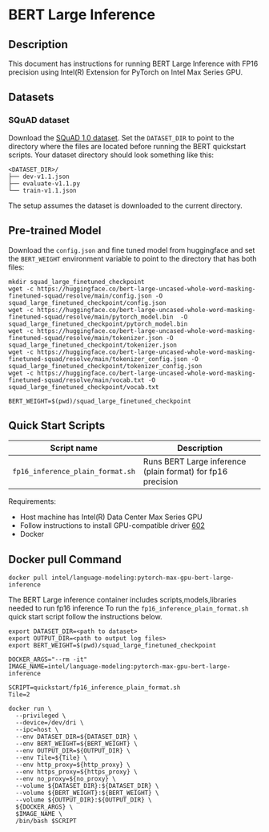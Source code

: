 # BERT Large Inference

## Description

This document has instructions for running BERT Large Inference with FP16 precision using Intel(R) Extension for PyTorch on Intel Max Series GPU. 

## Datasets

### SQuAD dataset

Download the [SQuAD 1.0 dataset](https://github.com/huggingface/transformers/tree/v4.0.0/examples/question-answering#fine-tuning-bert-on-squad10).
Set the `DATASET_DIR` to point to the directory where the files are located before running the BERT quickstart scripts. Your dataset directory should look something
like this:
```
<DATASET_DIR>/
├── dev-v1.1.json
├── evaluate-v1.1.py
└── train-v1.1.json
```
The setup assumes the dataset is downloaded to the current directory. 

## Pre-trained Model

Download the `config.json` and fine tuned model from huggingface and set the `BERT_WEIGHT` environment variable to point to the directory that has both files:

```
mkdir squad_large_finetuned_checkpoint
wget -c https://huggingface.co/bert-large-uncased-whole-word-masking-finetuned-squad/resolve/main/config.json -O squad_large_finetuned_checkpoint/config.json
wget -c https://huggingface.co/bert-large-uncased-whole-word-masking-finetuned-squad/resolve/main/pytorch_model.bin  -O squad_large_finetuned_checkpoint/pytorch_model.bin
wget -c https://huggingface.co/bert-large-uncased-whole-word-masking-finetuned-squad/resolve/main/tokenizer.json -O squad_large_finetuned_checkpoint/tokenizer.json
wget -c https://huggingface.co/bert-large-uncased-whole-word-masking-finetuned-squad/resolve/main/tokenizer_config.json -O squad_large_finetuned_checkpoint/tokenizer_config.json
wget -c https://huggingface.co/bert-large-uncased-whole-word-masking-finetuned-squad/resolve/main/vocab.txt -O squad_large_finetuned_checkpoint/vocab.txt

BERT_WEIGHT=$(pwd)/squad_large_finetuned_checkpoint
```

## Quick Start Scripts

| Script name | Description |
|-------------|-------------|
| `fp16_inference_plain_format.sh` | Runs BERT Large inference (plain format) for fp16 precision |

Requirements:
* Host machine has Intel(R) Data Center Max Series GPU
* Follow instructions to install GPU-compatible driver [602](https://dgpu-docs.intel.com/installation-guides/ubuntu/ubuntu-jammy-dc.html#step-1-add-package-repository)
* Docker

## Docker pull Command

```
docker pull intel/language-modeling:pytorch-max-gpu-bert-large-inference
```

The BERT Large inference container includes scripts,models,libraries needed to run fp16 inference To run the `fp16_inference_plain_format.sh` quick start script follow the instructions below.

```
export DATASET_DIR=<path to dataset>
export OUTPUT_DIR=<path to output log files>
export BERT_WEIGHT=$(pwd)/squad_large_finetuned_checkpoint

DOCKER_ARGS="--rm -it"
IMAGE_NAME=intel/language-modeling:pytorch-max-gpu-bert-large-inference

SCRIPT=quickstart/fp16_inference_plain_format.sh
Tile=2

docker run \
  --privileged \
  --device=/dev/dri \
  --ipc=host \
  --env DATASET_DIR=${DATASET_DIR} \
  --env BERT_WEIGHT=${BERT_WEIGHT} \
  --env OUTPUT_DIR=${OUTPUT_DIR} \
  --env Tile=${Tile} \
  --env http_proxy=${http_proxy} \
  --env https_proxy=${https_proxy} \
  --env no_proxy=${no_proxy} \
  --volume ${DATASET_DIR}:${DATASET_DIR} \
  --volume ${BERT_WEIGHT}:${BERT_WEIGHT} \
  --volume ${OUTPUT_DIR}:${OUTPUT_DIR} \
  ${DOCKER_ARGS} \
  $IMAGE_NAME \
  /bin/bash $SCRIPT
  ```
